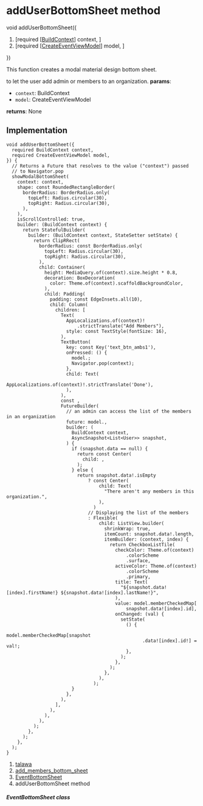 
<div>

# addUserBottomSheet method

</div>


void addUserBottomSheet({

1.  [required
    [[BuildContext](https://api.flutter.dev/flutter/widgets/BuildContext-class.html)]
    context, ]
2.  [required
    [[CreateEventViewModel](../../view_model_after_auth_view_models_event_view_models_create_event_view_model/CreateEventViewModel-class.html)]
    model, ]

})



This function creates a modal material design bottom sheet.

to let the user add admin or members to an organization. **params**:

-   `context`: BuildContext
-   `model`: CreateEventViewModel

**returns**: None



## Implementation

``` language-dart
void addUserBottomSheet({
  required BuildContext context,
  required CreateEventViewModel model,
}) {
  // Returns a Future that resolves to the value ("context") passed
  // to Navigator.pop
  showModalBottomSheet(
    context: context,
    shape: const RoundedRectangleBorder(
      borderRadius: BorderRadius.only(
        topLeft: Radius.circular(30),
        topRight: Radius.circular(30),
      ),
    ),
    isScrollControlled: true,
    builder: (BuildContext context) {
      return StatefulBuilder(
        builder: (BuildContext context, StateSetter setState) {
          return ClipRRect(
            borderRadius: const BorderRadius.only(
              topLeft: Radius.circular(30),
              topRight: Radius.circular(30),
            ),
            child: Container(
              height: MediaQuery.of(context).size.height * 0.8,
              decoration: BoxDecoration(
                color: Theme.of(context).scaffoldBackgroundColor,
              ),
              child: Padding(
                padding: const EdgeInsets.all(10),
                child: Column(
                  children: [
                    Text(
                      AppLocalizations.of(context)!
                          .strictTranslate("Add Members"),
                      style: const TextStyle(fontSize: 16),
                    ),
                    TextButton(
                      key: const Key('text_btn_ambs1'),
                      onPressed: () {
                        model.;
                        Navigator.pop(context);
                      },
                      child: Text(
                        AppLocalizations.of(context)!.strictTranslate('Done'),
                      ),
                    ),
                    const ,
                    FutureBuilder(
                      // an admin can access the list of the members in an organization
                      future: model.,
                      builder: (
                        BuildContext context,
                        AsyncSnapshot<List<User>> snapshot,
                      ) {
                        if (snapshot.data == null) {
                          return const Center(
                            child: ,
                          );
                        } else {
                          return snapshot.data!.isEmpty
                              ? const Center(
                                  child: Text(
                                    "There aren't any members in this organization.",
                                  ),
                                )
                              // Displaying the list of the members
                              : Flexible(
                                  child: ListView.builder(
                                    shrinkWrap: true,
                                    itemCount: snapshot.data!.length,
                                    itemBuilder: (context, index) {
                                      return CheckboxListTile(
                                        checkColor: Theme.of(context)
                                            .colorScheme
                                            .surface,
                                        activeColor: Theme.of(context)
                                            .colorScheme
                                            .primary,
                                        title: Text(
                                          "${snapshot.data![index].firstName!} ${snapshot.data![index].lastName!}",
                                        ),
                                        value: model.memberCheckedMap[
                                            snapshot.data![index].id],
                                        onChanged: (val) {
                                          setState(
                                            () {
                                              model.memberCheckedMap[snapshot
                                                  .data![index].id!] = val!;
                                            },
                                          );
                                        },
                                      );
                                    },
                                  ),
                                );
                        }
                      },
                    ),
                  ],
                ),
              ),
            ),
          );
        },
      );
    },
  );
}
```







1.  [talawa](../../index.html)
2.  [add_members_bottom_sheet](../../widgets_add_members_bottom_sheet/)
3.  [EventBottomSheet](../../widgets_add_members_bottom_sheet/EventBottomSheet-class.html)
4.  addUserBottomSheet method

##### EventBottomSheet class







